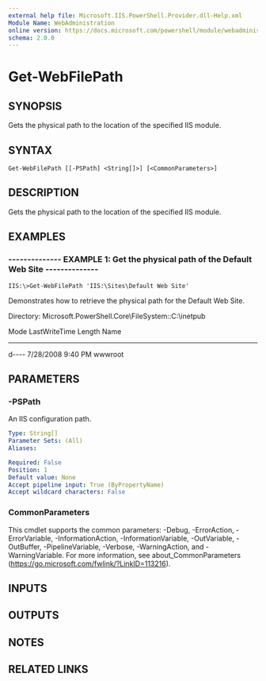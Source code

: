 ```yaml
---
external help file: Microsoft.IIS.PowerShell.Provider.dll-Help.xml
Module Name: WebAdministration
online version: https://docs.microsoft.com/powershell/module/webadministration/get-webfilepath?view=windowsserver2012-ps&wt.mc_id=ps-gethelp
schema: 2.0.0
---
```


# Get-WebFilePath

## SYNOPSIS
Gets the physical path to the location of the specified IIS module.

## SYNTAX

```
Get-WebFilePath [[-PSPath] <String[]>] [<CommonParameters>]
```

## DESCRIPTION
Gets the physical path to the location of the specified IIS module.

## EXAMPLES

### -------------- EXAMPLE 1: Get the physical path of the Default Web Site --------------
```
IIS:\>Get-WebFilePath 'IIS:\Sites\Default Web Site'
```

Demonstrates how to retrieve the physical path for the Default Web Site.

Directory: Microsoft.PowerShell.Core\FileSystem::C:\inetpub

Mode LastWriteTime Length Name

---- ------------- ------ ----

d---- 7/28/2008 9:40 PM wwwroot

## PARAMETERS

### -PSPath
An IIS configuration path.

```yaml
Type: String[]
Parameter Sets: (All)
Aliases: 

Required: False
Position: 1
Default value: None
Accept pipeline input: True (ByPropertyName)
Accept wildcard characters: False
```

### CommonParameters
This cmdlet supports the common parameters: -Debug, -ErrorAction, -ErrorVariable, -InformationAction, -InformationVariable, -OutVariable, -OutBuffer, -PipelineVariable, -Verbose, -WarningAction, and -WarningVariable. For more information, see about_CommonParameters (https://go.microsoft.com/fwlink/?LinkID=113216).

## INPUTS

## OUTPUTS

## NOTES

## RELATED LINKS

